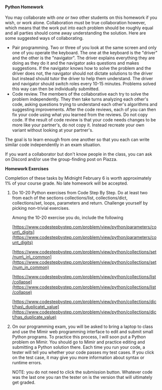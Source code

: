 #### Python Homework

You may collaborate with _one or two_ other students on this homework if you wish, or work alone. Collaboration must be true collaboration however, which means that the work put into each problem should be roughly equal and all parties should come away understanding the solution. Here are some suggested ways of collaborating.

-   Pair programming. Two or three of you look at the same screen and only one of you operate the keyboard. The one at the keyboard is the "driver" and the other is the "navigator". The driver explains everything they are doing as they do it and the navigator asks questions and makes suggestions. If the navigator knows how to solve the problem and the driver does not, the navigator should not dictate solutions to the driver but instead should tutor the driver to help them understand. The driver and navigator should switch roles every 10-15 minutes. Problems solved this way can then be individually submitted.
-   Code review. The members of the collaborative each try to solve the problem independently. They then take turns analyzing each other's code, asking questions trying to understand each other's algorithms and suggesting improvements. After the code reviews, each of you can then fix your code using what you learned from the reviews. Do not copy code. If the result of code review is that your code needs changes to be more like your partner's, do not copy it. Instead recreate your own variant without looking at your partner's.

The goal is to learn enough from one another so that you each can write similar code independently in an exam situation.

If you want a collaborator but don't know people in the class, you can ask on Discord and/or use the group-finding post on Piazza.

**Homework Exercises**

Completion of these tasks by Midnight February 6 is worth approximately 1% of your course grade. No late homework will be accepted.

1.  Do 10-20 Python exercises from Code Step By Step. Do at least two from each of the sections collections/list, collections/dict, collections/set, loops, parameters and return. Challenge yourself by picking non-trivial exercises.
    
    Among the 10-20 exercise you do, include the following
    
    [https://www.codestepbystep.com/problem/view/python/parameters/count\_digits](https://www.codestepbystep.com/problem/view/python/parameters/count_digits)
    
    [https://www.codestepbystep.com/problem/view/python/collections/set/num\_in\_common](https://www.codestepbystep.com/problem/view/python/collections/set/num_in_common)
    
    [https://www.codestepbystep.com/problem/view/python/collections/list/collapse](https://www.codestepbystep.com/problem/view/python/collections/list/collapse)
    
    [https://www.codestepbystep.com/problem/view/python/collections/dict/has\_duplicate\_value](https://www.codestepbystep.com/problem/view/python/collections/dict/has_duplicate_value)
    

2.  On our programming exam, you will be asked to bring a laptop to class and use the Mimir web programming interface to edit and submit small Python programs. To practice this process, I will soon put a Python problem on Mimir. You should go to Mimir and practice editing and submitting a Python solution there. Each time you run your code, a tester will tell you whether your code passes my test cases. If you click on the test case, it may give you more information about syntax or runtime errors.
    
    NOTE: you do not need to click the submission button. Whatever code was the last one you ran the tester on is the version that will ultimately get graded.